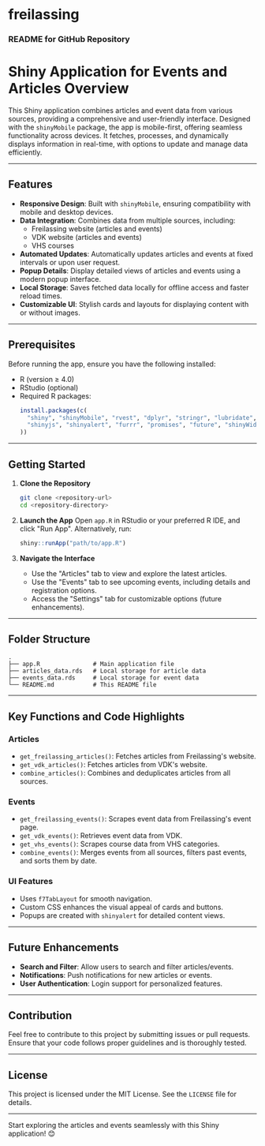 # freilassing
### README for GitHub Repository

# Shiny Application for Events and Articles Overview

This Shiny application combines articles and event data from various sources, providing a comprehensive and user-friendly interface. Designed with the `shinyMobile` package, the app is mobile-first, offering seamless functionality across devices. It fetches, processes, and dynamically displays information in real-time, with options to update and manage data efficiently.

---

## Features

- **Responsive Design**: Built with `shinyMobile`, ensuring compatibility with mobile and desktop devices.
- **Data Integration**: Combines data from multiple sources, including:
  - Freilassing website (articles and events)
  - VDK website (articles and events)
  - VHS courses
- **Automated Updates**: Automatically updates articles and events at fixed intervals or upon user request.
- **Popup Details**: Display detailed views of articles and events using a modern popup interface.
- **Local Storage**: Saves fetched data locally for offline access and faster reload times.
- **Customizable UI**: Stylish cards and layouts for displaying content with or without images.

---

## Prerequisites

Before running the app, ensure you have the following installed:

- R (version ≥ 4.0)
- RStudio (optional)
- Required R packages:
  ```r
  install.packages(c(
    "shiny", "shinyMobile", "rvest", "dplyr", "stringr", "lubridate",
    "shinyjs", "shinyalert", "furrr", "promises", "future", "shinyWidgets"
  ))
  ```

---

## Getting Started

1. **Clone the Repository**
   ```bash
   git clone <repository-url>
   cd <repository-directory>
   ```

2. **Launch the App**
   Open `app.R` in RStudio or your preferred R IDE, and click "Run App". Alternatively, run:
   ```r
   shiny::runApp("path/to/app.R")
   ```

3. **Navigate the Interface**
   - Use the "Articles" tab to view and explore the latest articles.
   - Use the "Events" tab to see upcoming events, including details and registration options.
   - Access the "Settings" tab for customizable options (future enhancements).

---

## Folder Structure

```plaintext
.
├── app.R               # Main application file
├── articles_data.rds   # Local storage for article data
├── events_data.rds     # Local storage for event data
└── README.md           # This README file
```

---

## Key Functions and Code Highlights

### Articles

- `get_freilassing_articles()`: Fetches articles from Freilassing's website.
- `get_vdk_articles()`: Fetches articles from VDK's website.
- `combine_articles()`: Combines and deduplicates articles from all sources.

### Events

- `get_freilassing_events()`: Scrapes event data from Freilassing's event page.
- `get_vdk_events()`: Retrieves event data from VDK.
- `get_vhs_events()`: Scrapes course data from VHS categories.
- `combine_events()`: Merges events from all sources, filters past events, and sorts them by date.

### UI Features

- Uses `f7TabLayout` for smooth navigation.
- Custom CSS enhances the visual appeal of cards and buttons.
- Popups are created with `shinyalert` for detailed content views.

---

## Future Enhancements

- **Search and Filter**: Allow users to search and filter articles/events.
- **Notifications**: Push notifications for new articles or events.
- **User Authentication**: Login support for personalized features.

---

## Contribution

Feel free to contribute to this project by submitting issues or pull requests. Ensure that your code follows proper guidelines and is thoroughly tested.

---

## License

This project is licensed under the MIT License. See the `LICENSE` file for details.

---

Start exploring the articles and events seamlessly with this Shiny application! 😊
